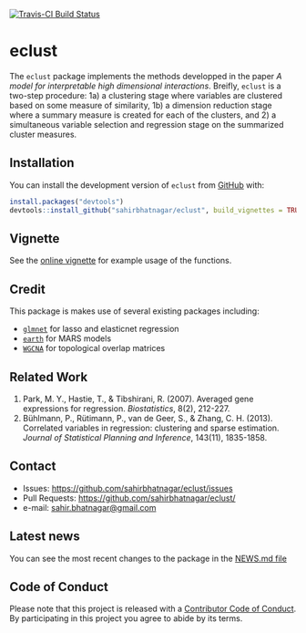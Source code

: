 [![Travis-CI Build Status](https://travis-ci.org/sahirbhatnagar/manhattanly.svg?branch=master)](https://travis-ci.org/sahirbhatnagar/manhattanly)

<!--
[![CRAN_Status_Badge](http://www.r-pkg.org/badges/version/manhattanly)](https://cran.r-project.org/package=manhattanly)
![](http://cranlogs.r-pkg.org/badges/manhattanly?color=yellow)
![](http://cranlogs.r-pkg.org/badges/grand-total/manhattanly?color=yellowgreen)
-->


# eclust

The `eclust` package implements the methods developped in the paper *A model for interpretable high dimensional interactions*. Breifly, `eclust` is a two-step procedure: 1a) a clustering stage where variables are clustered based on some measure of similarity, 1b) a dimension reduction stage where a summary measure is created for each of the  clusters, and 2) a simultaneous variable selection and regression stage on the summarized cluster measures.

## Installation

<!--You can install `eclust` from [CRAN](https://cran.r-project.org/web/packages/manhattanly/):

```R
install.packages("manhattanly")
```
-->

You can install the development version of `eclust` from [GitHub](https://github.com/sahirbhatnagar/eclust) with:

```R
install.packages("devtools")
devtools::install_github("sahirbhatnagar/eclust", build_vignettes = TRUE)
```



## Vignette

See the [online vignette](http://sahirbhatnagar.com/eclust/) for example usage of the functions.

## Credit

This package is makes use of several existing packages including:

* [`glmnet`](https://cran.r-project.org/web/packages/glmnet/index.html) for lasso and elasticnet regression
* [`earth`](https://cran.r-project.org/web/packages/earth/index.html) for MARS models
* [`WGCNA`](https://cran.r-project.org/web/packages/WGCNA/index.html) for topological overlap matrices


## Related Work

1. Park, M. Y., Hastie, T., & Tibshirani, R. (2007). Averaged gene expressions for regression. _Biostatistics_, 8(2), 212-227.
2. Bühlmann, P., Rütimann, P., van de Geer, S., & Zhang, C. H. (2013). Correlated variables in regression: clustering and sparse estimation. _Journal of Statistical Planning and Inference_, 143(11), 1835-1858.


## Contact

* Issues: <https://github.com/sahirbhatnagar/eclust/issues>
* Pull Requests: <https://github.com/sahirbhatnagar/eclust/>
* e-mail: <sahir.bhatnagar@gmail.com>


## Latest news

You can see the most recent changes to the package in the [NEWS.md file](https://github.com/sahirbhatnagar/eclust/blob/master/NEWS.md)



## Code of Conduct

Please note that this project is released with a [Contributor Code of Conduct](CONDUCT.md). By participating in this project you agree to abide by its terms.

